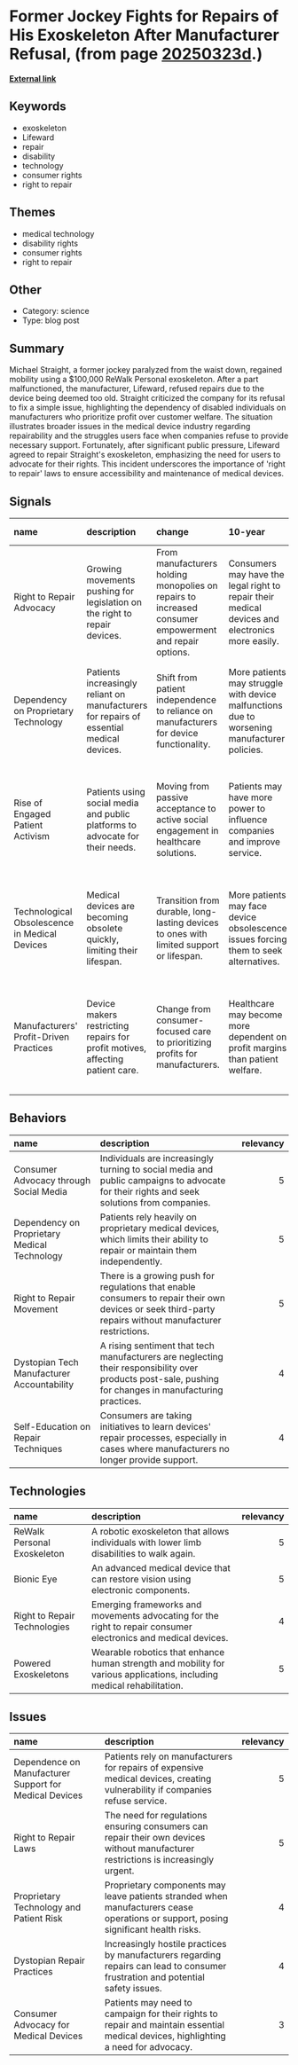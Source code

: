 # __Former Jockey Fights for Repairs of His Exoskeleton After Manufacturer Refusal__, (from page [20250323d](https://kghosh.substack.com/p/20250323d).)

__[External link](https://futurism.com/neoscope/paralyzed-man-exoskeleton-too-old)__



## Keywords

* exoskeleton
* Lifeward
* repair
* disability
* technology
* consumer rights
* right to repair

## Themes

* medical technology
* disability rights
* consumer rights
* right to repair

## Other

* Category: science
* Type: blog post

## Summary

Michael Straight, a former jockey paralyzed from the waist down, regained mobility using a $100,000 ReWalk Personal exoskeleton. After a part malfunctioned, the manufacturer, Lifeward, refused repairs due to the device being deemed too old. Straight criticized the company for its refusal to fix a simple issue, highlighting the dependency of disabled individuals on manufacturers who prioritize profit over customer welfare. The situation illustrates broader issues in the medical device industry regarding repairability and the struggles users face when companies refuse to provide necessary support. Fortunately, after significant public pressure, Lifeward agreed to repair Straight's exoskeleton, emphasizing the need for users to advocate for their rights. This incident underscores the importance of 'right to repair' laws to ensure accessibility and maintenance of medical devices.

## Signals

| name                                          | description                                                                              | change                                                                                                 | 10-year                                                                                         | driving-force                                                                             |   relevancy |
|:----------------------------------------------|:-----------------------------------------------------------------------------------------|:-------------------------------------------------------------------------------------------------------|:------------------------------------------------------------------------------------------------|:------------------------------------------------------------------------------------------|------------:|
| Right to Repair Advocacy                      | Growing movements pushing for legislation on the right to repair devices.                | From manufacturers holding monopolies on repairs to increased consumer empowerment and repair options. | Consumers may have the legal right to repair their medical devices and electronics more easily. | Consumer demand for sustainable practices and device longevity is favoring repair rights. |           4 |
| Dependency on Proprietary Technology          | Patients increasingly reliant on manufacturers for repairs of essential medical devices. | Shift from patient independence to reliance on manufacturers for device functionality.                 | More patients may struggle with device malfunctions due to worsening manufacturer policies.     | The increasing complexity and cost of medical technology is shifting support dynamics.    |           5 |
| Rise of Engaged Patient Activism              | Patients using social media and public platforms to advocate for their needs.            | Moving from passive acceptance to active social engagement in healthcare solutions.                    | Patients may have more power to influence companies and improve service.                        | The rise of social media increases visibility and support for individual patient issues.  |           4 |
| Technological Obsolescence in Medical Devices | Medical devices are becoming obsolete quickly, limiting their lifespan.                  | Transition from durable, long-lasting devices to ones with limited support or lifespan.                | More patients may face device obsolescence issues forcing them to seek alternatives.            | Rapid tech innovations could outpace the lifespan of existing medical devices.            |           5 |
| Manufacturers' Profit-Driven Practices        | Device makers restricting repairs for profit motives, affecting patient care.            | Change from consumer-focused care to prioritizing profits for manufacturers.                           | Healthcare may become more dependent on profit margins than patient welfare.                    | The market demand for advanced medical devices is creating profit-focused practices.      |           4 |

## Behaviors

| name                                         | description                                                                                                                                              |   relevancy |
|:---------------------------------------------|:---------------------------------------------------------------------------------------------------------------------------------------------------------|------------:|
| Consumer Advocacy through Social Media       | Individuals are increasingly turning to social media and public campaigns to advocate for their rights and seek solutions from companies.                |           5 |
| Dependency on Proprietary Medical Technology | Patients rely heavily on proprietary medical devices, which limits their ability to repair or maintain them independently.                               |           5 |
| Right to Repair Movement                     | There is a growing push for regulations that enable consumers to repair their own devices or seek third-party repairs without manufacturer restrictions. |           5 |
| Dystopian Tech Manufacturer Accountability   | A rising sentiment that tech manufacturers are neglecting their responsibility over products post-sale, pushing for changes in manufacturing practices.  |           4 |
| Self-Education on Repair Techniques          | Consumers are taking initiatives to learn devices' repair processes, especially in cases where manufacturers no longer provide support.                  |           4 |

## Technologies

| name                         | description                                                                                                            |   relevancy |
|:-----------------------------|:-----------------------------------------------------------------------------------------------------------------------|------------:|
| ReWalk Personal Exoskeleton  | A robotic exoskeleton that allows individuals with lower limb disabilities to walk again.                              |           5 |
| Bionic Eye                   | An advanced medical device that can restore vision using electronic components.                                        |           5 |
| Right to Repair Technologies | Emerging frameworks and movements advocating for the right to repair consumer electronics and medical devices.         |           4 |
| Powered Exoskeletons         | Wearable robotics that enhance human strength and mobility for various applications, including medical rehabilitation. |           5 |

## Issues

| name                                                   | description                                                                                                                         |   relevancy |
|:-------------------------------------------------------|:------------------------------------------------------------------------------------------------------------------------------------|------------:|
| Dependence on Manufacturer Support for Medical Devices | Patients rely on manufacturers for repairs of expensive medical devices, creating vulnerability if companies refuse service.        |           5 |
| Right to Repair Laws                                   | The need for regulations ensuring consumers can repair their own devices without manufacturer restrictions is increasingly urgent.  |           5 |
| Proprietary Technology and Patient Risk                | Proprietary components may leave patients stranded when manufacturers cease operations or support, posing significant health risks. |           4 |
| Dystopian Repair Practices                             | Increasingly hostile practices by manufacturers regarding repairs can lead to consumer frustration and potential safety issues.     |           4 |
| Consumer Advocacy for Medical Devices                  | Patients may need to campaign for their rights to repair and maintain essential medical devices, highlighting a need for advocacy.  |           3 |